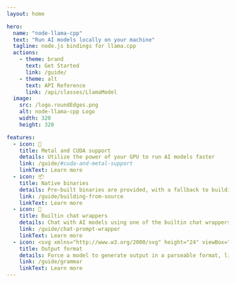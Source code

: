 ```yaml
---
layout: home

hero:
  name: "node-llama-cpp"
  text: "Run AI models locally on your machine"
  tagline: node.js bindings for llama.cpp
  actions:
    - theme: brand
      text: Get Started
      link: /guide/
    - theme: alt
      text: API Reference
      link: /api/classes/LlamaModel
  image:
    src: /logo.roundEdges.png
    alt: node-llama-cpp Logo
    width: 320
    height: 320

features:
  - icon: 🚀
    title: Metal and CUDA support
    details: Utilize the power of your GPU to run AI models faster
    link: /guide/#cuda-and-metal-support
    linkText: Learn more
  - icon: 📦
    title: Native binaries
    details: Pre-built binaries are provided, with a fallback to building from source without <code>node-gyp</code> or Python
    link: /guide/building-from-source
    linkText: Learn more
  - icon: 💬
    title: Builtin chat wrappers
    details: Chat with AI models using one of the builtin chat wrappers, or create your own
    link: /guide/chat-prompt-wrapper
    linkText: Learn more
  - icon: <svg xmlns="http://www.w3.org/2000/svg" height="24" viewBox="0 -960 960 960" width="24" fill="currentColor"><path d="M600-160q-17 0-28.5-11.5T560-200q0-17 11.5-28.5T600-240h80q17 0 28.5-11.5T720-280v-80q0-38 22-69t58-44v-14q-36-13-58-44t-22-69v-80q0-17-11.5-28.5T680-720h-80q-17 0-28.5-11.5T560-760q0-17 11.5-28.5T600-800h80q50 0 85 35t35 85v80q0 17 11.5 28.5T840-560t28.5 11.5Q880-537 880-520v80q0 17-11.5 28.5T840-400t-28.5 11.5Q800-377 800-360v80q0 50-35 85t-85 35h-80Zm-320 0q-50 0-85-35t-35-85v-80q0-17-11.5-28.5T120-400t-28.5-11.5Q80-423 80-440v-80q0-17 11.5-28.5T120-560t28.5-11.5Q160-583 160-600v-80q0-50 35-85t85-35h80q17 0 28.5 11.5T400-760q0 17-11.5 28.5T360-720h-80q-17 0-28.5 11.5T240-680v80q0 38-22 69t-58 44v14q36 13 58 44t22 69v80q0 17 11.5 28.5T280-240h80q17 0 28.5 11.5T400-200q0 17-11.5 28.5T360-160h-80Z"/></svg>
    title: Output format
    details: Force a model to generate output in a parseable format, like JSON
    link: /guide/grammar
    linkText: Learn more
---
```


